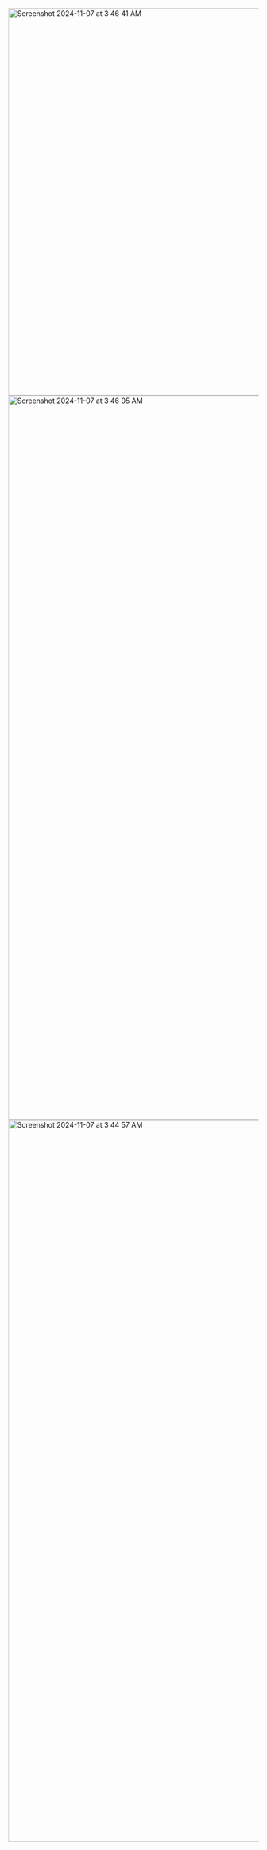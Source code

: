 <img width="778" alt="Screenshot 2024-11-07 at 3 46 41 AM" src="https://github.com/user-attachments/assets/fc4c53aa-7695-4234-9392-b26db451b1f1">




<img width="1455" alt="Screenshot 2024-11-07 at 3 46 05 AM" src="https://github.com/user-attachments/assets/babd29c6-0e4a-4e12-b5fd-8fbee2abd99a">






<img width="1451" alt="Screenshot 2024-11-07 at 3 44 57 AM" src="https://github.com/user-attachments/assets/642c2d60-f01d-48c7-b5cb-d94b47f04299">
